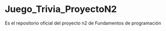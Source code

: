 # Juego_Trivia_ProyectoN2
 Es el repositorio oficial del proyecto n2 de Fundamentos de programación
